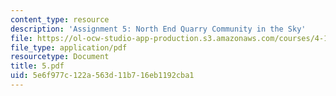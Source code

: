 ```yaml
---
content_type: resource
description: 'Assignment 5: North End Quarry Community in the Sky'
file: https://ol-ocw-studio-app-production.s3.amazonaws.com/courses/4-125-architecture-studio-building-in-landscapes-fall-2002/5e6f977c122a563d11b716eb1192cba1_5.pdf
file_type: application/pdf
resourcetype: Document
title: 5.pdf
uid: 5e6f977c-122a-563d-11b7-16eb1192cba1
---
```

